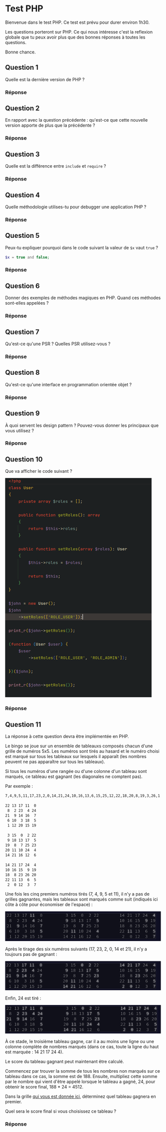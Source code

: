 # Test PHP

Bienvenue dans le test PHP. Ce test est prévu pour durer environ 1h30.

Les questions porteront sur PHP. Ce qui nous intéresse c'est la reflexion globale que tu peux avoir plus que des
bonnes réponses à toutes les questions.

Bonne chance.


## Question 1

Quelle est la dernière version de PHP ?

### Réponse



## Question 2

En rapport avec la question précédente : qu'est-ce que cette nouvelle version apporte de plus que la précédente ?

### Réponse



## Question 3

Quelle est la différence entre `include` et `require` ?

### Réponse


## Question 4

Quelle méthodologie utilises-tu pour debugger une application PHP ?

### Réponse



## Question 5

Peux-tu expliquer pourquoi dans le code suivant la valeur de `$x` vaut `true` ?

```php
$x = true and false;
```

### Réponse



## Question 6

Donner des exemples de méthodes magiques en PHP. Quand ces méthodes sont-elles appelées ?

### Réponse



## Question 7

Qu'est-ce qu'une PSR ? Quelles PSR utilisez-vous ?

### Réponse



## Question 8

Qu'est-ce qu'une interface en programmation orientée objet ?

### Réponse



## Question 9

À quoi servent les design pattern ? Pouvez-vous donner les principaux que vous utilisez ?

### Réponse



## Question 10

Que va afficher le code suivant ?

![](./data/images/php1.png)

### Réponse




## Question 11

La réponse à cette question devra être implémentée en PHP.

Le bingo se joue sur un ensemble de tableauxs composés chacun d'une grille de numéros 5x5.
Les numéros sont tirés au hasard et le numéro choisi est marqué sur tous les tableaux sur lesquels il
apparaît (les nombres peuvent ne pas apparaître sur tous les tableaux).

Si tous les numéros d'une rangée ou d'une colonne d'un tableau sont marqués, ce tableau est gagnant
(les diagonales ne comptent pas).

Par exemple :

```
7,4,9,5,11,17,23,2,0,14,21,24,10,16,13,6,15,25,12,22,18,20,8,19,3,26,1

22 13 17 11  0
 8  2 23  4 24
21  9 14 16  7
 6 10  3 18  5
 1 12 20 15 19

 3 15  0  2 22
 9 18 13 17  5
19  8  7 25 23
20 11 10 24  4
14 21 16 12  6

14 21 17 24  4
10 16 15  9 19
18  8 23 26 20
22 11 13  6  5
 2  0 12  3  7
 ```

Une fois les cinq premiers numéros tirés (7, 4, 9, 5 et 11), il n'y a pas de grilles gagnantes, mais les
tableaux sont marqués comme suit (indiqués ici côte à côte pour économiser de l'espace) :

![](./data/images/exo1_1.png)

Après le tirage des six numéros suivants (17, 23, 2, 0, 14 et 21), il n'y a toujours pas de gagnant :

![](./data/images/exo1_2.png)

Enfin, 24 est tiré :

![](./data/images/exo1_3.png)

À ce stade, le troisième tableau gagne, car il a au moins une ligne ou une colonne complète de nombres marqués
(dans ce cas, toute la ligne du haut est marquée : 14 21 17 24 4).

Le score du tableau gagnant peut maintenant être calculé.

Commencez par trouver la somme de tous les nombres non marqués sur ce tableau  dans ce cas, la somme est
de 188. Ensuite, multipliez cette somme par le nombre qui vient d'être appelé lorsque le tableau a gagné, 24,
pour obtenir le score final, 188 * 24 = 4512.

Dans la grille [qui vous est donnée ici](./data/exo/01.txt), déterminez quel tableau gagnera en premier.

Quel sera le score final si vous choisissez ce tableau ?

### Réponse


